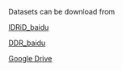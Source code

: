 Datasets can be download from

[IDRiD_baidu](https://pan.baidu.com/s/1MsUUwjrca6qz2eXrtWOglQ?pwd=v9ep)

[DDR_baidu](https://pan.baidu.com/s/1HXelHYa7-nVvOWcY-R_SEw?pwd=2zs9)

[Google Drive](https://drive.google.com/drive/folders/1AVhtSnQotZKJO3Nx4DlEIdZSBfj4KhJ-?usp=drive_link)
